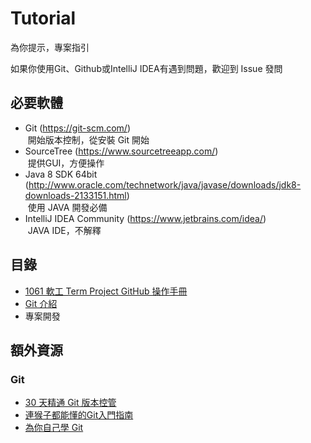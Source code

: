 # Tutorial
為你提示，專案指引

如果你使用Git、Github或IntelliJ IDEA有遇到問題，歡迎到 Issue 發問

## 必要軟體
* Git (https://git-scm.com/)  
  開始版本控制，從安裝 Git 開始
* SourceTree (https://www.sourcetreeapp.com/)  
  提供GUI，方便操作
* Java 8 SDK 64bit (http://www.oracle.com/technetwork/java/javase/downloads/jdk8-downloads-2133151.html)  
  使用 JAVA 開發必備
* IntelliJ IDEA Community (https://www.jetbrains.com/idea/)  
  JAVA IDE，不解釋

## 目錄
* [1061 軟工 Term Project GitHub 操作手冊](./GitHub.md)
* [Git 介紹](./Git.md)
* 專案開發

## 額外資源
### Git
* [30 天精通 Git 版本控管](https://github.com/doggy8088/Learn-Git-in-30-days)
* [連猴子都能懂的Git入門指南](https://backlogtool.com/git-tutorial/tw/)
* [為你自己學 Git](http://gitbook.tw/)